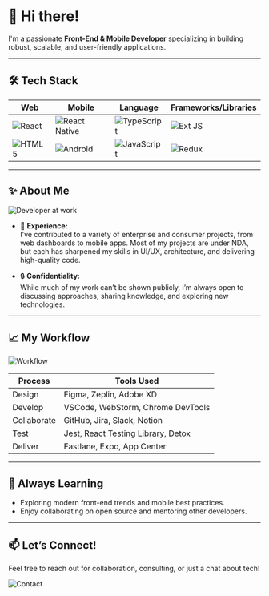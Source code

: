 # 👋 Hi there!

I'm a passionate **Front-End & Mobile Developer** specializing in building robust, scalable, and user-friendly applications.

---

## 🛠️ Tech Stack

| Web           | Mobile        | Language    | Frameworks/Libraries |
|---------------|--------------|-------------|----------------------|
| ![React](https://img.shields.io/badge/-React-61DAFB?logo=react&logoColor=white&style=flat-square) | ![React Native](https://img.shields.io/badge/-React%20Native-61DAFB?logo=react&logoColor=white&style=flat-square) | ![TypeScript](https://img.shields.io/badge/-TypeScript-3178C6?logo=typescript&logoColor=white&style=flat-square) | ![Ext JS](https://img.shields.io/badge/-Ext%20JS-0A50A1?logo=sencha&logoColor=white&style=flat-square) |
| ![HTML5](https://img.shields.io/badge/-HTML5-E34F26?logo=html5&logoColor=white&style=flat-square) | ![Android](https://img.shields.io/badge/-Android-3DDC84?logo=android&logoColor=white&style=flat-square) | ![JavaScript](https://img.shields.io/badge/-JavaScript-F7DF1E?logo=javascript&logoColor=black&style=flat-square) | ![Redux](https://img.shields.io/badge/-Redux-764ABC?logo=redux&logoColor=white&style=flat-square) |

---

## ✨ About Me

![Developer at work](https://images.unsplash.com/photo-1519389950473-47ba0277781c?auto=format&fit=crop&w=800&q=80)

- 🚀 **Experience:**  
  I’ve contributed to a variety of enterprise and consumer projects, from web dashboards to mobile apps. Most of my projects are under NDA, but each has sharpened my skills in UI/UX, architecture, and delivering high-quality code.

- 🔒 **Confidentiality:**  
  While much of my work can’t be shown publicly, I’m always open to discussing approaches, sharing knowledge, and exploring new technologies.

---

## 📈 My Workflow

![Workflow](https://images.unsplash.com/photo-1461749280684-dccba630e2f6?auto=format&fit=crop&w=800&q=80)

| Process      | Tools Used                                                |
|--------------|----------------------------------------------------------|
| Design       | Figma, Zeplin, Adobe XD                                  |
| Develop      | VSCode, WebStorm, Chrome DevTools                        |
| Collaborate  | GitHub, Jira, Slack, Notion                              |
| Test         | Jest, React Testing Library, Detox                       |
| Deliver      | Fastlane, Expo, App Center                               |

---

## 🌱 Always Learning

- Exploring modern front-end trends and mobile best practices.
- Enjoy collaborating on open source and mentoring other developers.

---

## 📫 Let’s Connect!

Feel free to reach out for collaboration, consulting, or just a chat about tech!

![Contact](https://images.unsplash.com/photo-1506744038136-46273834b3fb?auto=format&fit=crop&w=800&q=80)
